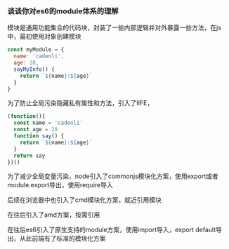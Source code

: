 ###  谈谈你对es6的module体系的理解 
模块是通用功能集合的代码块，封装了一些内部逻辑并对外暴露一些方法，在js中，最初使用对象创建模块
```js
const myModule = {
  name: 'cadenli',
  age: 28,
  sayMyInfo() {
    return `${name}:${age}`
  }
}
```
为了防止全局污染隐藏私有属性和方法，引入了IIFE，

```js
(function(){
  const name = 'cadenli'
  const age = 28
  function say() {
    return `${name}:${age}`
  }
  return say
})()
```

为了减少全局变量污染，node引入了commonjs模块化方案，使用export或者module.export导出，使用require导入

后续在浏览器中也引入了cmd模块化方案，就近引用模块

在往后引入了amd方案，按需引用

在往后es6引入了原生支持的module方案，使用import导入，export default导出，从此前端有了标准的模块化方案